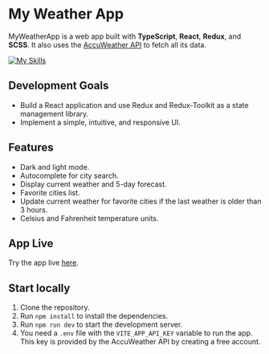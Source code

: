 # My Weather App

MyWeatherApp is a web app built with **TypeScript**, **React**, **Redux**, and **SCSS**. It also uses the [AccuWeather API](https://developer.accuweather.com/apis) to fetch all its data.

[![My Skills](https://skillicons.dev/icons?i=vite,ts,react,redux,scss&perline=5)](https://skillicons.dev)

## Development Goals

- Build a React application and use Redux and Redux-Toolkit as a state management library.
- Implement a simple, intuitive, and responsive UI.

## Features

- Dark and light mode.
- Autocomplete for city search.
- Display current weather and 5-day forecast.
- Favorite cities list.
- Update current weather for favorite cities if the last weather is older than 3 hours.
- Celsius and Fahrenheit temperature units.

## App Live

Try the app live [here](https://abra-weather.netlify.app/).

## Start locally

1. Clone the repository.
2. Run `npm install` to install the dependencies.
3. Run `npm run dev` to start the development server.
4. You need a `.env` file with the `VITE_APP_API_KEY` variable to run the app. This key is provided by the AccuWeather API by creating a free account.
